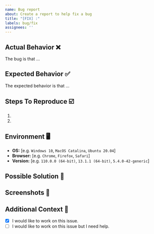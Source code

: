 ```yaml
---
name: Bug report
about: Create a report to help fix a bug
title: "[FIX] :"
labels: bug/fix 
assignees: ''
---
```


## Actual Behavior ❌

<!-- A clear and concise description of what the bug is. (What happens and why we should fix it?) -->

The bug is that ...

## Expected Behavior ✅

<!-- A clear and concise description of what you expected to happen. -->

The expected behavior is that ...

## Steps To Reproduce ☑️

<!-- Describe the minimal steps to reproduce it. (How can we simulate the bug) -->

1.
2.

## Environment 🖥️

<!-- Please complete the following information. -->

- **OS:** [e.g. `Windows 10`, `MacOS Catalina`, `Ubuntu 20.04`]
- **Browser:** [e.g. `Chrome`, `Firefox`, `Safari`]
- **Version:** [e.g. `110.0.0 (64-bit)`, `13.1.1 (64-bit)`, `5.4.0-42-generic`]

## Possible Solution 🤔

<!-- Suggest a fix/reason for the bug. -->

## Screenshots 📸
<!-- If applicable, add screenshots to help explain your problem. -->

## Additional Context 📝  

<!-- Add any other context about the problem here. Was it on mobile or desktop? etc.. -->

- [x] I would like to work on this issue.
- [ ] I would like to work on this issue but I need help.
